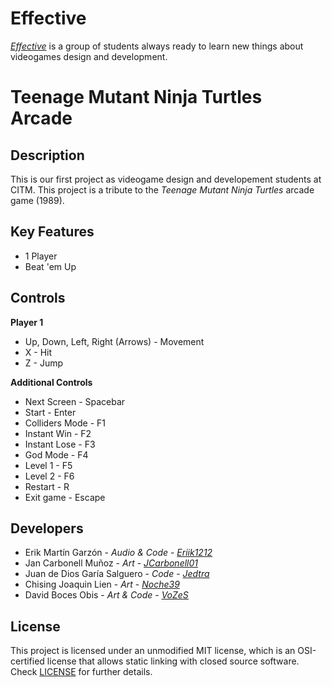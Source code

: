 # Effective   
[_Effective_](https://github.com/eriik1212/Effective) is a group of students always ready to learn new things about videogames design and development. 

# Teenage Mutant Ninja Turtles Arcade
## Description
This is our first project as videogame design and developement students at CITM. This project is a tribute to the _Teenage Mutant Ninja Turtles_ arcade game (1989).

## Key Features
 - 1 Player
 - Beat 'em Up
  
## Controls

**Player 1**
- Up, Down, Left, Right (Arrows) - Movement
- X - Hit
- Z - Jump

**Additional Controls**
- Next Screen - Spacebar
- Start - Enter
- Colliders Mode - F1
- Instant Win - F2
- Instant Lose - F3
- God Mode - F4
- Level 1 - F5
- Level 2 - F6
- Restart - R
- Exit game - Escape


## Developers

 - Erik Martín Garzón - _Audio & Code_ - [_Eriik1212_](https://github.com/eriik1212)
 - Jan Carbonell Muñoz - _Art_ - [_JCarbonell01_](https://github.com/JCarbonell01)
 - Juan de Dios Garía Salguero - _Code_ - [_Jedtra_](https://github.com/Jedtra)
 - Chising Joaquin Lien - _Art_ - [_Noche39_](https://github.com/Noche39)
 - David Boces Obis - _Art & Code_ - [_VoZeS_](https://github.com/VoZeS)

## License

This project is licensed under an unmodified MIT license, which is an OSI-certified license that allows static linking with closed source software. Check [LICENSE](LICENSE) for further details.
